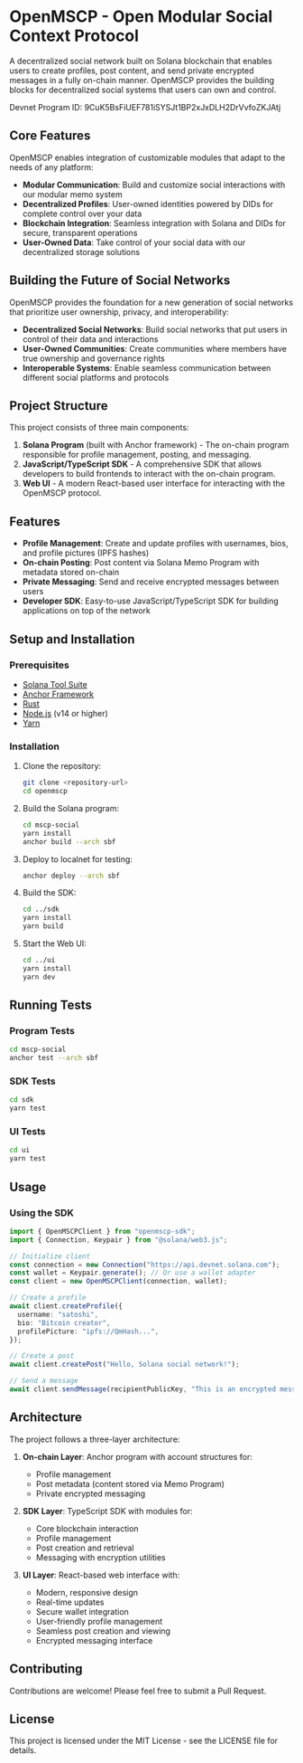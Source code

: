 # OpenMSCP - Open Modular Social Context Protocol

A decentralized social network built on Solana blockchain that enables users to create profiles, post content, and send private encrypted messages in a fully on-chain manner. OpenMSCP provides the building blocks for decentralized social systems that users can own and control.

Devnet Program ID: 9CuK5BsFiUEF781iSYSJt1BP2xJxDLH2DrVvfoZKJAtj

## Core Features

OpenMSCP enables integration of customizable modules that adapt to the needs of any platform:

- **Modular Communication**: Build and customize social interactions with our modular memo system
- **Decentralized Profiles**: User-owned identities powered by DIDs for complete control over your data
- **Blockchain Integration**: Seamless integration with Solana and DIDs for secure, transparent operations
- **User-Owned Data**: Take control of your social data with our decentralized storage solutions

## Building the Future of Social Networks

OpenMSCP provides the foundation for a new generation of social networks that prioritize user ownership, privacy, and interoperability:

- **Decentralized Social Networks**: Build social networks that put users in control of their data and interactions
- **User-Owned Communities**: Create communities where members have true ownership and governance rights
- **Interoperable Systems**: Enable seamless communication between different social platforms and protocols

## Project Structure

This project consists of three main components:

1. **Solana Program** (built with Anchor framework) - The on-chain program responsible for profile management, posting, and messaging.
2. **JavaScript/TypeScript SDK** - A comprehensive SDK that allows developers to build frontends to interact with the on-chain program.
3. **Web UI** - A modern React-based user interface for interacting with the OpenMSCP protocol.

## Features

- **Profile Management**: Create and update profiles with usernames, bios, and profile pictures (IPFS hashes)
- **On-chain Posting**: Post content via Solana Memo Program with metadata stored on-chain
- **Private Messaging**: Send and receive encrypted messages between users
- **Developer SDK**: Easy-to-use JavaScript/TypeScript SDK for building applications on top of the network

## Setup and Installation

### Prerequisites

- [Solana Tool Suite](https://docs.solana.com/cli/install-solana-cli-tools)
- [Anchor Framework](https://www.anchor-lang.com/docs/installation)
- [Rust](https://www.rust-lang.org/tools/install)
- [Node.js](https://nodejs.org/) (v14 or higher)
- [Yarn](https://yarnpkg.com/getting-started/install)

### Installation

1. Clone the repository:

   ```bash
   git clone <repository-url>
   cd openmscp
   ```

2. Build the Solana program:

   ```bash
   cd mscp-social
   yarn install
   anchor build --arch sbf
   ```

3. Deploy to localnet for testing:

   ```bash
   anchor deploy --arch sbf
   ```

4. Build the SDK:

   ```bash
   cd ../sdk
   yarn install
   yarn build
   ```

5. Start the Web UI:
   ```bash
   cd ../ui
   yarn install
   yarn dev
   ```

## Running Tests

### Program Tests

```bash
cd mscp-social
anchor test --arch sbf
```

### SDK Tests

```bash
cd sdk
yarn test
```

### UI Tests

```bash
cd ui
yarn test
```

## Usage

### Using the SDK

```typescript
import { OpenMSCPClient } from "openmscp-sdk";
import { Connection, Keypair } from "@solana/web3.js";

// Initialize client
const connection = new Connection("https://api.devnet.solana.com");
const wallet = Keypair.generate(); // Or use a wallet adapter
const client = new OpenMSCPClient(connection, wallet);

// Create a profile
await client.createProfile({
  username: "satoshi",
  bio: "Bitcoin creator",
  profilePicture: "ipfs://QmHash...",
});

// Create a post
await client.createPost("Hello, Solana social network!");

// Send a message
await client.sendMessage(recipientPublicKey, "This is an encrypted message");
```

## Architecture

The project follows a three-layer architecture:

1. **On-chain Layer**: Anchor program with account structures for:

   - Profile management
   - Post metadata (content stored via Memo Program)
   - Private encrypted messaging

2. **SDK Layer**: TypeScript SDK with modules for:

   - Core blockchain interaction
   - Profile management
   - Post creation and retrieval
   - Messaging with encryption utilities

3. **UI Layer**: React-based web interface with:
   - Modern, responsive design
   - Real-time updates
   - Secure wallet integration
   - User-friendly profile management
   - Seamless post creation and viewing
   - Encrypted messaging interface

## Contributing

Contributions are welcome! Please feel free to submit a Pull Request.

## License

This project is licensed under the MIT License - see the LICENSE file for details.
